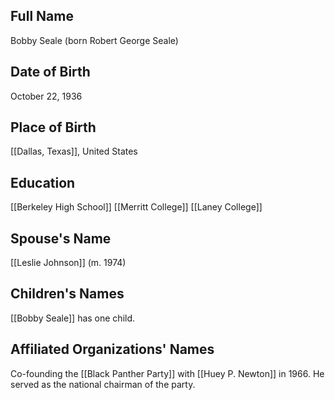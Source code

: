 ## Full Name
Bobby Seale (born Robert George Seale)

## Date of Birth
October 22, 1936

## Place of Birth
[[Dallas, Texas]], United States

## Education
[[Berkeley High School]]
[[Merritt College]]
[[Laney College]]

## Spouse's Name
[[Leslie Johnson]] (m. 1974)

## Children's Names
[[Bobby Seale]] has one child.

## Affiliated Organizations' Names
Co-founding the [[Black Panther Party]] with [[Huey P. Newton]] in 1966. He served as the national chairman of the party.